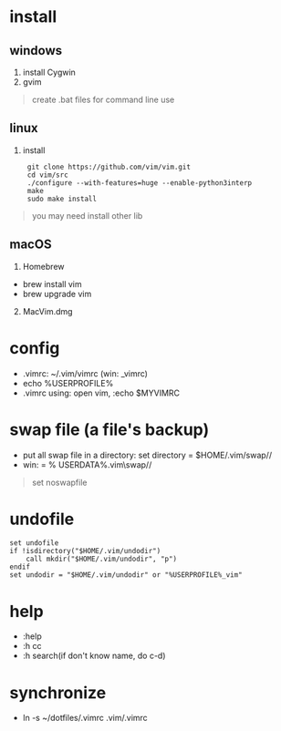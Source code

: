 # install

## windows

1. install Cygwin
2. gvim
> create .bat files for command line use

## linux

1. install 
    
        git clone https://github.com/vim/vim.git
        cd vim/src
        ./configure --with-features=huge --enable-python3interp
        make
        sudo make install
> you may need install other lib

## macOS

1. Homebrew
- brew install vim
- brew upgrade vim
2. MacVim.dmg

# config

- .vimrc: ~/.vim/vimrc  (win: \_vimrc)
- echo %USERPROFILE%
- .vimrc using: open vim, :echo $MYVIMRC 

# swap file (a file's backup)

- put all swap file in a directory: set directory = $HOME/.vim/swap//
- win: = % USERDATA%\.vim\swap//

> set noswapfile

# undofile

    set undofile
    if !isdirectory("$HOME/.vim/undodir")
        call mkdir("$HOME/.vim/undodir", "p")
    endif
    set undodir = "$HOME/.vim/undodir" or "%USERPROFILE%_vim"

# help
- :help
- :h cc
- :h search(if don't know name, do c-d)

# synchronize
- ln -s ~/dotfiles/.vimrc .vim/.vimrc


